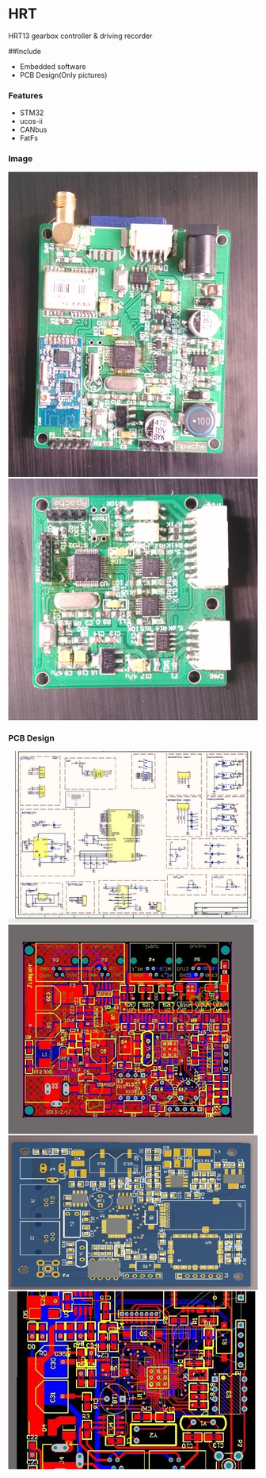 # HRT
HRT13 gearbox controller &amp; driving recorder

##Include
+ Embedded software
+ PCB Design(Only pictures)

### Features
+ STM32
+ ucos-ii
+ CANbus
+ FatFs

### Image

![main_board](/img/main_board.jpg)
![node](/img/node.jpg)

### PCB Design
![gearbox](/HRT_PCB/gearbox.jpg)
![gearbox](/HRT_PCB/gearbox_pcb.jpg)
![main_board](/HRT_PCB/main_board.jpg)
![node](/HRT_PCB/node_pcb.jpg)
